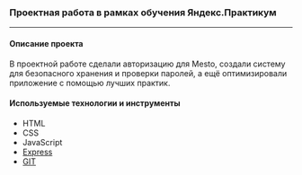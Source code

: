 ### Проектная работа в рамках обучения Яндекс.Практикум
------------
#### Описание проекта
В проектной работе сделали авторизацию для Mesto, создали систему для безопасного хранения и проверки паролей, а ещё оптимизировали приложение с помощью лучших практик.

#### Используемые технологии и инструменты

* HTML
* CSS
* JavaScript
* [Express](https://expressjs.com/)
* [GIT](https://github.com/)
